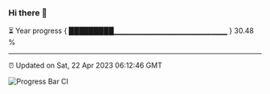 ### Hi there 👋

⏳ Year progress { █████████▁▁▁▁▁▁▁▁▁▁▁▁▁▁▁▁▁▁▁▁▁ } 30.48 %

---

⏰ Updated on Sat, 22 Apr 2023 06:12:46 GMT

![Progress Bar CI](https://github.com/liununu/liununu/workflows/Progress%20Bar%20CI/badge.svg)
